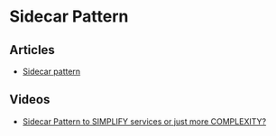 # Sidecar Pattern

## Articles
- [Sidecar pattern](https://docs.microsoft.com/en-us/azure/architecture/patterns/sidecar)

## Videos
- [Sidecar Pattern to SIMPLIFY services or just more COMPLEXITY?](https://www.youtube.com/watch?v=9zAjtcf9Wyo)